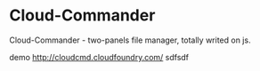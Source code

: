 Cloud-Commander
===============

Cloud-Commander - two-panels file manager, totally writed on js.

demo http://cloudcmd.cloudfoundry.com/
<a>sdfsdf<a>